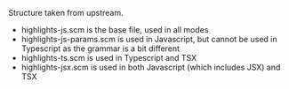 Structure taken from upstream.

- highlights-js.scm is the base file, used in all modes
- highlights-js-params.scm is used in Javascript, but cannot be used in Typescript as the grammar is
  a bit different
- highlights-ts.scm is used in Typescript and TSX
- highlights-jsx.scm is used in both Javascript (which includes JSX) and TSX

